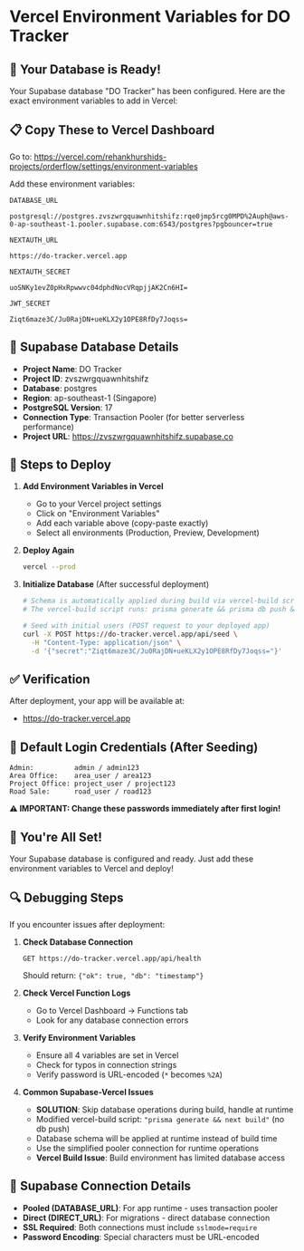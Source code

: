 # Vercel Environment Variables for DO Tracker

## 🚀 Your Database is Ready!

Your Supabase database "DO Tracker" has been configured. Here are the exact environment variables to add in Vercel:

## 📋 Copy These to Vercel Dashboard

Go to: https://vercel.com/rehankhurshids-projects/orderflow/settings/environment-variables

Add these environment variables:

```
DATABASE_URL
```

```
postgresql://postgres.zvszwrgquawnhitshifz:rqe0jmp5rcg0MPD%2Auph@aws-0-ap-southeast-1.pooler.supabase.com:6543/postgres?pgbouncer=true
```

```
NEXTAUTH_URL
```

```
https://do-tracker.vercel.app
```

```
NEXTAUTH_SECRET
```

```
uoSNKy1evZ0pHxRpwwvc04dphdNocVRqpjjAK2Cn6HI=
```

```
JWT_SECRET
```

```
Ziqt6maze3C/Ju0RajDN+ueKLX2y1OPE8RfDy7Joqss=
```

## 📝 Supabase Database Details

- **Project Name**: DO Tracker
- **Project ID**: zvszwrgquawnhitshifz
- **Database**: postgres
- **Region**: ap-southeast-1 (Singapore)
- **PostgreSQL Version**: 17
- **Connection Type**: Transaction Pooler (for better serverless performance)
- **Project URL**: https://zvszwrgquawnhitshifz.supabase.co

## 🔧 Steps to Deploy

1. **Add Environment Variables in Vercel**
   - Go to your Vercel project settings
   - Click on "Environment Variables"
   - Add each variable above (copy-paste exactly)
   - Select all environments (Production, Preview, Development)

2. **Deploy Again**

   ```bash
   vercel --prod
   ```

3. **Initialize Database** (After successful deployment)

   ```bash
   # Schema is automatically applied during build via vercel-build script
   # The vercel-build script runs: prisma generate && prisma db push && next build

   # Seed with initial users (POST request to your deployed app)
   curl -X POST https://do-tracker.vercel.app/api/seed \
     -H "Content-Type: application/json" \
     -d '{"secret":"Ziqt6maze3C/Ju0RajDN+ueKLX2y1OPE8RfDy7Joqss="}'
   ```

## ✅ Verification

After deployment, your app will be available at:

- https://do-tracker.vercel.app

## 🔑 Default Login Credentials (After Seeding)

```
Admin:          admin / admin123
Area Office:    area_user / area123
Project Office: project_user / project123
Road Sale:      road_user / road123
```

**⚠️ IMPORTANT: Change these passwords immediately after first login!**

## 🎉 You're All Set!

Your Supabase database is configured and ready. Just add these environment variables to Vercel and deploy!

## 🔍 Debugging Steps

If you encounter issues after deployment:

1. **Check Database Connection**

   ```
   GET https://do-tracker.vercel.app/api/health
   ```

   Should return: `{"ok": true, "db": "timestamp"}`

2. **Check Vercel Function Logs**
   - Go to Vercel Dashboard → Functions tab
   - Look for any database connection errors

3. **Verify Environment Variables**
   - Ensure all 4 variables are set in Vercel
   - Check for typos in connection strings
   - Verify password is URL-encoded (`*` becomes `%2A`)

4. **Common Supabase-Vercel Issues**
   - **SOLUTION**: Skip database operations during build, handle at runtime
   - Modified vercel-build script: `"prisma generate && next build"` (no db push)
   - Database schema will be applied at runtime instead of build time
   - Use the simplified pooler connection for runtime operations
   - **Vercel Build Issue**: Build environment has limited database access

## 🔗 Supabase Connection Details

- **Pooled (DATABASE_URL)**: For app runtime - uses transaction pooler
- **Direct (DIRECT_URL)**: For migrations - direct database connection
- **SSL Required**: Both connections must include `sslmode=require`
- **Password Encoding**: Special characters must be URL-encoded
